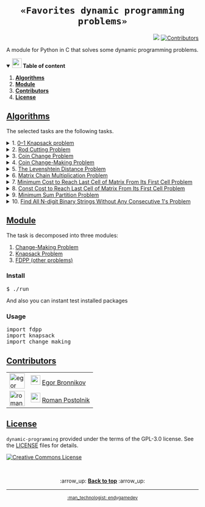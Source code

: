 <h1 align="center"><code>«Favorites dynamic programming problems»</code></h1>
<p align="right">
  <a href="https://github.com/endygamedev/dynamic-programming/actions/workflows/main.yml"><img src="https://github.com/endygamedev/dynamic-programming/actions/workflows/main.yml/badge.svg"></a>
  <a href="#contributors"><img alt="Contributors" src="https://img.shields.io/github/contributors/endygamedev/dynamic-programming?color=blue"></a>
</p>

A module for Python in C that solves some dynamic programming problems.

<details open>
  <summary> <b> <img src="./assets/parrot.gif" alt="parrot" width="25"/> Table of content </b> </summary>
  <ol>
    <li><b><a href="#algorithms" id="table_algorithms">Algorithms</a></b></li>
    <li><b><a href="#module" id="table_module">Module</a></b></li>
    <li><b><a href="#contributors" id="table_contributors">Contributors</a></b></li>
    <li><b><a href="#license" id="table_license">License</a></b></li>
  </ol>
</details>

<a id="algorithms" href="#table_algorithms"><h2>Algorithms</h2></a>

The selected tasks are the following tasks.

<details>
  <summary> 1. <a href="./src/basic-implementation/knapsack.c">0–1 Knapsack problem</a> </summary>
      <h6>Short description</h6>
      <p>In the <b>0–1 Knapsack problem</b>, we are given a set of items, each with a weight and a value, and we need to determine the number of each item to include in a collection so that the total weight is less than or equal to a given limit and the total value is as large as possible.</p>
      <h6> View full on <a href="https://en.wikipedia.org/wiki/Knapsack_problem">Wiki</a> </h6>
</details>

<details>
  <summary> 2. <a href="./src/basic-implementation/rod-cutting-problem.c">Rod Cutting Problem</a> </summary>
      <h6>Short description</h6>
      <p>Given a rod of length <code>n</code> and a list of prices of rods of length <code>i</code>, where <code>1 &lt;= i &lt;= n</code>, find the optimal way to cut the rod into smaller rods to maximize profit.</p>
      <h6> View full on <a href="https://en.wikipedia.org/wiki/Cutting_stock_problem">Wiki</a> </h6>
</details>

<details>
  <summary> 3. <a href="./src/basic-implementation/coin-change-problem.c">Coin Change Problem</a> </summary>
      <h6>Short description</h6>
      <p>Given an unlimited supply of coins of given denominations, find the total number of distinct ways to get the desired change.</p>
      <h6> View full on <a href="https://en.wikipedia.org/wiki/Change-making_problem">Wiki</a> </h6>
</details>

<details>
  <summary> 4. <a href="./src/basic-implementation/coin-change-making.c">Coin Change-Making Problem</a> </summary>
      <h6>Short description</h6>
      <p>Given an unlimited supply of coins of given denominations, find the minimum number of coins required to get the desired change. That is, you need to find the minimum number of coins to exchange and withdraw this set. </p>
      <h6> View full on <a href="https://en.wikipedia.org/wiki/Change-making_problem">Wiki</a> </h6>
</details>

<details>
  <summary> 5. <a href="./src/basic-implementation/levenshtein-distance.c">The Levenshtein Distance Problem</a> </summary>
      <h6>Short description</h6>
      <p>Edit distance is a way of quantifying how different two strings are from one another by counting the minimum number of operations required to transform one string into the other.</p>
      <h6> View full on <a href="https://en.wikipedia.org/wiki/Levenshtein_distance">Wiki</a> </h6>
</details>

<details>
  <summary> 6. <a href="./src/basic-implementation/matrix-chain-multiplication.c">Matrix Chain Multiplication Problem</a> </summary>
      <h6>Short description</h6>
      <p><b>Matrix chain multiplication</b> is an optimization problem concerning the most efficient way to multiply a given sequence of matrices. The problem is not actually to perform the multiplications, but merely to decide the sequence of the matrix multiplications involved.</p>
      <h6> View full on <a href="https://en.wikipedia.org/wiki/Matrix_chain_multiplication">Wiki</a> </h6>
</details>

<details>
  <summary> 7. <a href="./src/basic-implementation/minimum-cost-to-reach-the-last-cell.c">Minimum Cost to Reach Last Cell of Matrix From Its First Cell Problem</a> </summary>
      <h6>Short description</h6>
      <p>Given an <code>M × N</code> matrix where each cell has a cost associated with it, find the minimum cost to reach the last cell <code>(M-1, N-1)</code> of the matrix from its first cell <code>(0, 0)</code>. We can only move one unit right or one unit down from any cell, i.e., from cell <code>(i, j)</code>, we can move to <code>(i, j+1)</code> or <code>(i+1, j)</code>.</p>
      <h6> View full on <a href="https://www.techiedelight.com/find-minimum-cost-reach-last-cell-matrix-first-cell/">Wiki</a> </h6>
</details>

<details>
  <summary> 8. <a href="./src/basic-implementation/const-cost-to-reach-the-last-cell.c">Const Cost to Reach Last Cell of Matrix From Its First Cell Problem</a> </summary>
      <h6>Short description</h6>
      <p>Find the number of paths of a given cost from the upper left to the lower right element of the matrices.</p>
</details>

<details>
  <summary> 9. <a href="./src/basic-implementation/minimum-sum-partition-problem.c">Minimum Sum Partition Problem</a> </summary>
      <h6>Short description</h6>
      <p>Given a set of positive integers <code>S</code>, partition set <code>S</code> into two subsets, <code>S1</code> and <code>S2</code>, such that the difference between the sum of elements in <code>S1</code> and the sum of elements in <code>S2</code> is minimized.</p>
      <h6> View full on <a href="https://en.wikipedia.org/wiki/Partition_problem">Wiki</a> </h6>
</details>

<details>
  <summary> 10. <a href="./src/basic-implementation/n-digit-binary-strings-without-ones.c">Find All N-digit Binary Strings Without Any Consecutive 1's Problem</a> </summary>
      <h6>Short description</h6>
      <p>Given a positive integer <code>n</code>, count all n–digit binary strings without any consecutive <code>1's</code>.</p>
      <h6> View full on <a href="https://www.techiedelight.com/find-n-digit-binary-strings-without-consecutive-1s/">Wiki</a> </h6>
</details>

<a id="module" href="#table_module"><h2>Module</h2></a>
The task is decomposed into three modules:
<ol>
    <li><a href="./src/python-modules/change-making">Change-Making Problem</a></li>
    <li><a href="./src/python-modules/knapsack">Knapsack Problem</a></li>
    <li><a href="./src/python-modules/knapsack">FDPP (other problems)</a></li>
</ol>


<h3>Install</h3>
<pre>
$ ./run
</pre>

And also you can instant test installed packages

<h3>Usage</h3>
<pre>
import fdpp
import knapsack
import change_making
</pre>

<a id="contributors" href="#table_contributors"><h2>Contributors</h2></a>

<table>
  <tr>
    <td><img alt="egor bronnikov" src="https://avatars.githubusercontent.com/u/52889537?v=4" width="40"></td>
    <td><img src="./assets/parrot.gif" alt="parrot" width="25"/> <a href="https://github.com/endygamedev">Egor Bronnikov</a></td>
  </tr>
  <tr>
    <td><img alt="roman postolnik" src="https://avatars.githubusercontent.com/u/60935386?v=4" width="40"</td>
    <td><img src="./assets/parrot.gif" alt="parrot" width="25"/> <a href="https://github.com/arti-shok">Roman Postolnik</a></td>
  </tr>
</table>


<a id="license" href="#table_license"><h2>License</h2></a>

<code>dynamic-programming</code> provided under the terms of the GPL-3.0 license.
See the [LICENSE](./LICENSE) files for details.

<a rel="license" href="http://creativecommons.org/licenses/by-nc-sa/4.0/"><img alt="Creative Commons License" style="border-width:0" src="https://i.creativecommons.org/l/by-nc-sa/4.0/88x31.png" /></a>

<br>
<p align="center">
    :arrow_up: <a href="#"><b>Back to top</b></a> :arrow_up:
</p>

---

<p align="center">
  <sub><a href="https://endygamedev.github.io">:man_technologist: endygamedev</a></sub>
</p>
